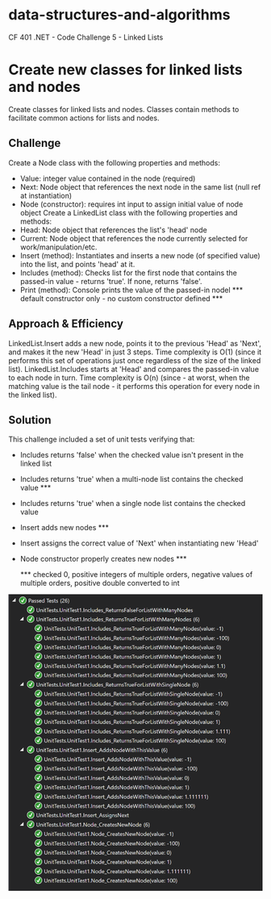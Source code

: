 # data-structures-and-algorithms
CF 401 .NET - Code Challenge 5 - Linked Lists

# Create new classes for linked lists and nodes
Create classes for linked lists and nodes. Classes contain methods to facilitate common actions for lists and nodes.

## Challenge
Create a Node class with the following properties and methods:
 - Value: integer value contained in the node (required)
 - Next: Node object that references the next node in the same list (null ref at instantiation)
 - Node (constructor): requires int input to assign initial value of node object
Create a LinkedList class with the following properties and methods:
 - Head: Node object that references the list's 'head' node
 - Current: Node object that references the node currently selected for work/manipulation/etc.
 - Insert (method): Instantiates and inserts a new node (of specified value) into the list, and points 'head' at it.
 - Includes (method): Checks list for the first node that contains the passed-in value - returns 'true'. If none, returns 'false'.
 - Print (method): Console prints the value of the passed-in nodel
  *** default constructor only - no custom constructor defined ***

## Approach & Efficiency
LinkedList.Insert adds a new node, points it to the previous 'Head' as 'Next', and makes it the new 'Head' in just 3 steps. Time complexity is O(1) (since it performs this set of operations just once regardless of the size of the linked list).
LinkedList.Includes starts at 'Head' and compares the passed-in value to each node in turn. Time complexity is O(n) (since - at worst, when the matching value is the tail node - it performs this operation for every node in the linked list).

## Solution
This challenge included a set of unit tests verifying that:
 - Includes returns 'false' when the checked value isn't present in the linked list
 - Includes returns 'true' when a multi-node list contains the checked value ***
 - Includes returns 'true' when a single node list contains the checked value
 - Insert adds new nodes ***
 - Insert assigns the correct value of 'Next' when instantiating new 'Head'
 - Node constructor properly creates new nodes ***

   *** checked 0, positive integers of multiple orders, negative values of multiple orders, positive double converted to int

 ![unit tests](assets/unit-tests-all-pass.PNG)